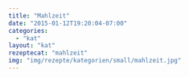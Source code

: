 ```yaml
---
title: "Mahlzeit"
date: "2015-01-12T19:20:04-07:00"
categories:
  - "kat"
layout: "kat"
rezeptecat: "mahlzeit"
img: "img/rezepte/kategorien/small/mahlzeit.jpg"
---
```

